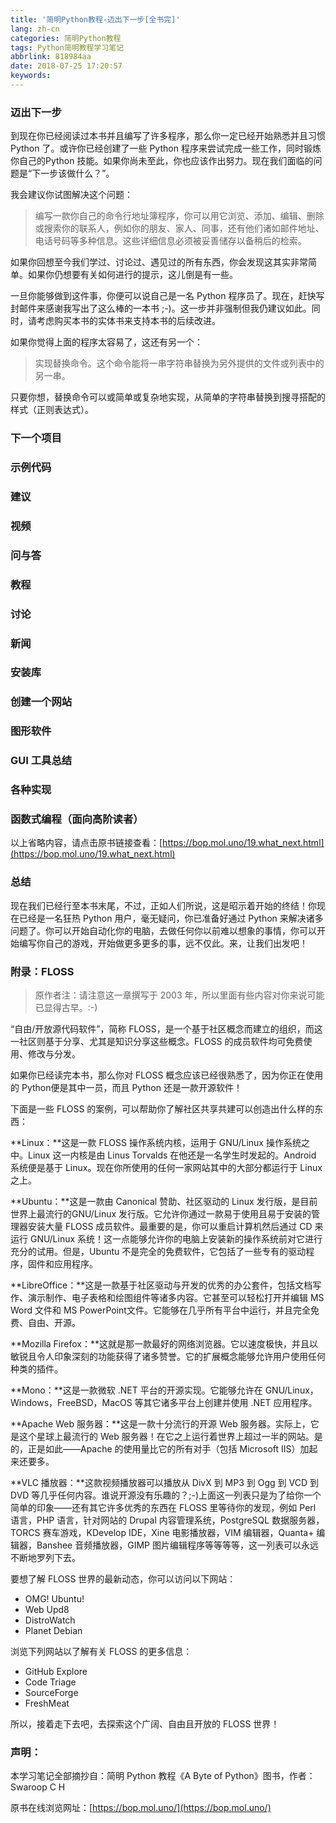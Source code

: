 ```yaml
---
title: '简明Python教程-迈出下一步[全书完]'
lang: zh-cn
categories: 简明Python教程
tags: Python简明教程学习笔记
abbrlink: 818984aa
date: 2018-07-25 17:20:57
keywords:
---
```


### 迈出下一步

到现在你已经阅读过本书并且编写了许多程序，那么你一定已经开始熟悉并且习惯Python 了。或许你已经创建了一些 Python 程序来尝试完成一些工作，同时锻炼你自己的Python 技能。如果你尚未至此，你也应该作出努力。现在我们面临的问题是“下一步该做什么？”。<!--more-->

我会建议你试图解决这个问题：

> 编写一款你自己的命令行地址簿程序，你可以用它浏览、添加、编辑、删除或搜索你的联系人，例如你的朋友、家人、同事，还有他们诸如邮件地址、电话号码等多种信息。这些详细信息必须被妥善储存以备稍后的检索。

如果你回想至今我们学过、讨论过、遇见过的所有东西，你会发现这其实非常简单。如果你仍想要有关如何进行的提示，这儿倒是有一些。

一旦你能够做到这件事，你便可以说自己是一名 Python 程序员了。现在，赶快写封邮件来感谢我写出了这么棒的一本书 ;-)。这一步并非强制但我仍建议如此。同时，请考虑购买本书的实体书来支持本书的后续改进。

如果你觉得上面的程序太容易了，这还有另一个：

> 实现替换命令。这个命令能将一串字符串替换为另外提供的文件或列表中的另一串。

只要你想，替换命令可以或简单或复杂地实现，从简单的字符串替换到搜寻搭配的样式（正则表达式）。

### 下一个项目

### 示例代码

### 建议

### 视频

### 问与答

### 教程

### 讨论

### 新闻

### 安装库

### 创建一个网站

### 图形软件

### GUI 工具总结

### 各种实现

### 函数式编程（面向高阶读者）

以上省略内容，请点击原书链接查看：[https://bop.mol.uno/19.what_next.html](https://bop.mol.uno/19.what_next.html)

### 总结

现在我们已经行至本书末尾，不过，正如人们所说，这是昭示着开始的终结！你现在已经是一名狂热 Python 用户，毫无疑问，你已准备好通过 Python 来解决诸多问题了。你可以开始自动化你的电脑，去做任何你以前难以想象的事情，你可以开始编写你自己的游戏，开始做更多更多的事，远不仅此。来，让我们出发吧！

### 附录：FLOSS

> 原作者注：请注意这一章撰写于 2003 年，所以里面有些内容对你来说可能已显得古早。:-)

“自由/开放源代码软件”，简称 FLOSS，是一个基于社区概念而建立的组织，而这一社区则基于分享、尤其是知识分享这些概念。FLOSS 的成员软件均可免费使用、修改与分发。

如果你已经读完本书，那么你对 FLOSS 概念应该已经很熟悉了，因为你正在使用的 Python便是其中一员，而且 Python 还是一款开源软件！

下面是一些 FLOSS 的案例，可以帮助你了解社区共享共建可以创造出什么样的东西：

**Linux：**这是一款 FLOSS 操作系统内核，运用于 GNU/Linux 操作系统之中。Linux 这一内核是由 Linus Torvalds 在他还是一名学生时发起的。Android 系统便是基于 Linux。现在你所使用的任何一家网站其中的大部分都运行于 Linux 之上。

**Ubuntu：**这是一款由 Canonical 赞助、社区驱动的 Linux 发行版，是目前世界上最流行的GNU/Linux 发行版。它允许你通过一款易于使用且易于安装的管理器安装大量 FLOSS 成员软件。最重要的是，你可以重启计算机然后通过 CD 来运行 GNU/Linux 系统！这一点能够允许你的电脑上安装新的操作系统前对它进行充分的试用。但是，Ubuntu 不是完全的免费软件，它包括了一些专有的驱动程序，固件和应用程序。

**LibreOffice：**这是一款基于社区驱动与开发的优秀的办公套件，包括文档写作、演示制作、电子表格和绘图组件等诸多内容。它甚至可以轻松打开并编辑 MS Word 文件和 MS PowerPoint文件。它能够在几乎所有平台中运行，并且完全免费、自由、开源。

**Mozilla Firefox：**这就是那一款最好的网络浏览器。它以速度极快，并且以敏锐且令人印象深刻的功能获得了诸多赞誉。它的扩展概念能够允许用户使用任何种类的插件。

**Mono：**这是一款微软 .NET 平台的开源实现。它能够允许在 GNU/Linux，Windows，FreeBSD，MacOS 等其它诸多平台上创建并使用 .NET 应用程序。

**Apache Web 服务器：**这是一款十分流行的开源 Web 服务器。实际上，它是这个星球上最流行的 Web 服务器！在它之上运行着世界上超过一半的网站。是的，正是如此——Apache 的使用量比它的所有对手（包括 Microsoft IIS）加起来还要多。

**VLC 播放器：**这款视频播放器可以播放从 DivX 到 MP3 到 Ogg 到 VCD 到 DVD 等几乎任何内容。谁说开源没有乐趣的？;-)上面这一列表只是为了给你一个简单的印象——还有其它许多优秀的东西在 FLOSS 里等待你的发现，例如 Perl 语言，PHP 语言，针对网站的 Drupal 内容管理系统，PostgreSQL 数据服务器，TORCS 赛车游戏，KDevelop IDE，Xine 电影播放器，VIM 编辑器，Quanta+ 编辑器，Banshee 音频播放器，GIMP 图片编辑程序等等等等，这一列表可以永远不断地罗列下去。

要想了解 FLOSS 世界的最新动态，你可以访问以下网站：

- OMG! Ubuntu!
- Web Upd8
- DistroWatch
- Planet Debian

浏览下列网站以了解有关 FLOSS 的更多信息：

- GitHub Explore
- Code Triage
- SourceForge
- FreshMeat

所以，接着走下去吧，去探索这个广阔、自由且开放的 FLOSS 世界！



### 声明：

本学习笔记全部摘抄自：简明 Python 教程《A Byte of Python》图书，作者：Swaroop C H

原书在线浏览网址：[https://bop.mol.uno/](https://bop.mol.uno/)

